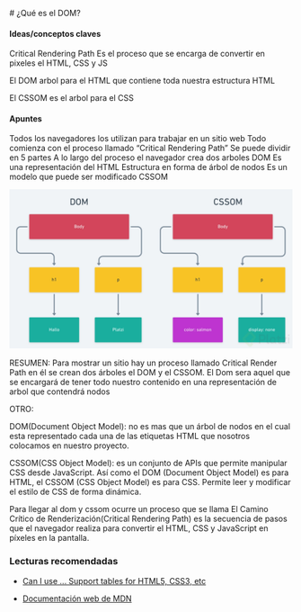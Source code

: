 # ¿Qué es el DOM?

<h4>Ideas/conceptos claves</h4>
Critical Rendering Path Es el proceso que se encarga de convertir en pixeles el HTML, CSS y JS

El DOM arbol para el HTML que contiene toda nuestra estructura HTML

El CSSOM es el arbol para el CSS

<h4>Apuntes</h4>
Todos los navegadores los utilizan para trabajar en un sitio web
Todo comienza con el proceso llamado “Critical Rendering Path”
Se puede dividir en 5 partes
A lo largo del proceso el navegador crea dos arboles
DOM
Es una representación del HTML
Estructura en forma de árbol de nodos
Es un modelo que puede ser modificado
CSSOM

![](./img/clase2.png)

RESUMEN: Para mostrar un sitio hay un proceso llamado Critical Render Path en él se crean dos árboles el DOM y el CSSOM. El Dom sera aquel que se encargará de tener todo nuestro contenido en una representación de arbol que contendrá nodos


OTRO:

DOM(Document Object Model): no es mas que un árbol de nodos en el cual esta representado cada una de las etiquetas HTML que nosotros colocamos en nuestro proyecto.

CSSOM(CSS Object Model): es un conjunto de APIs que permite manipular CSS desde JavaScript. Así como el DOM (Document Object Model) es para HTML, el CSSOM (CSS Object Model) es para CSS. Permite leer y modificar el estilo de CSS de forma dinámica.

Para llegar al dom y cssom ocurre un proceso que se llama El Camino Crítico de Renderización(Critical Rendering Path) es la secuencia de pasos que el navegador realiza para convertir el HTML, CSS y JavaScript en píxeles en la pantalla.

### Lecturas recomendadas

- [Can I use ... Support tables for HTML5, CSS3, etc](https://caniuse.com/)

- [Documentación web de MDN](https://developer.mozilla.org/es/)